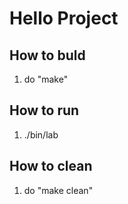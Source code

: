 # Hello Project
## How to buld

1. do "make"

## How to run

1. ./bin/lab

## How to clean

1. do "make clean"
